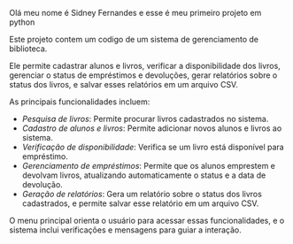 Olá meu nome é Sidney Fernandes e esse é meu primeiro projeto em python

Este projeto contem um codigo de um sistema de gerenciamento de biblioteca. 

Ele permite cadastrar alunos e livros, verificar a disponibilidade dos livros, gerenciar o status de empréstimos e devoluções,
gerar relatórios sobre o status dos livros, e salvar esses relatórios em um arquivo CSV. 

As principais funcionalidades incluem:
- *Pesquisa de livros*: Permite procurar livros cadastrados no sistema.
- *Cadastro de alunos e livros*: Permite adicionar novos alunos e livros ao sistema.
- *Verificação de disponibilidade*: Verifica se um livro está disponível para empréstimo.
- *Gerenciamento de empréstimos*: Permite que os alunos emprestem e devolvam livros, atualizando automaticamente o status e a data de devolução.
- *Geração de relatórios*: Gera um relatório sobre o status dos livros cadastrados, e permite salvar esse relatório em um arquivo CSV.

O menu principal orienta o usuário para acessar essas funcionalidades, e o sistema inclui verificações e mensagens para guiar a interação.
